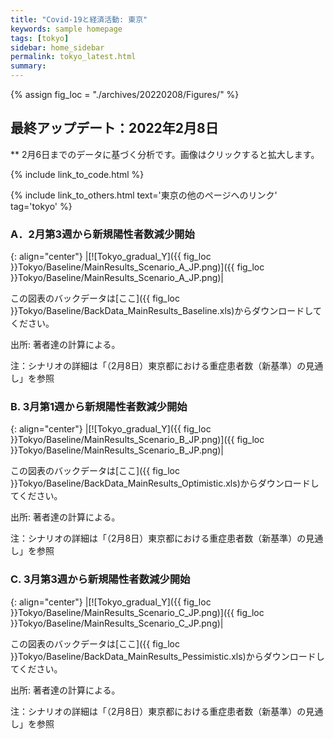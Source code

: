 ```yaml
---
title: "Covid-19と経済活動: 東京"
keywords: sample homepage
tags: [tokyo]
sidebar: home_sidebar
permalink: tokyo_latest.html
summary:
---
```


{% assign fig_loc = "./archives/20220208/Figures/" %}

## 最終アップデート：2022年2月8日
** 2月6日までのデータに基づく分析です。画像はクリックすると拡大します。

{% include link_to_code.html %}

{% include link_to_others.html text='東京の他のページへのリンク' tag='tokyo' %}





### A．2月第3週から新規陽性者数減少開始

{: align="center"}
|[![Tokyo_gradual_Y]({{ fig_loc }}Tokyo/Baseline/MainResults_Scenario_A_JP.png)]({{ fig_loc }}Tokyo/Baseline/MainResults_Scenario_A_JP.png)|

この図表のバックデータは[ここ]({{ fig_loc }}Tokyo/Baseline/BackData_MainResults_Baseline.xls)からダウンロードしてください。

出所: 著者達の計算による。<br>

注：シナリオの詳細は「（2月8日）東京都における重症患者数（新基準）の見通し」を参照


### B. 3月第1週から新規陽性者数減少開始

{: align="center"}
|[![Tokyo_gradual_Y]({{ fig_loc }}Tokyo/Baseline/MainResults_Scenario_B_JP.png)]({{ fig_loc }}Tokyo/Baseline/MainResults_Scenario_B_JP.png)|

この図表のバックデータは[ここ]({{ fig_loc }}Tokyo/Baseline/BackData_MainResults_Optimistic.xls)からダウンロードしてください。

出所: 著者達の計算による。<br>

注：シナリオの詳細は「（2月8日）東京都における重症患者数（新基準）の見通し」を参照

### C.  3月第3週から新規陽性者数減少開始

{: align="center"}
|[![Tokyo_gradual_Y]({{ fig_loc }}Tokyo/Baseline/MainResults_Scenario_C_JP.png)]({{ fig_loc }}Tokyo/Baseline/MainResults_Scenario_C_JP.png)|

この図表のバックデータは[ここ]({{ fig_loc }}Tokyo/Baseline/BackData_MainResults_Pessimistic.xls)からダウンロードしてください。

出所: 著者達の計算による。<br>

注：シナリオの詳細は「（2月8日）東京都における重症患者数（新基準）の見通し」を参照



